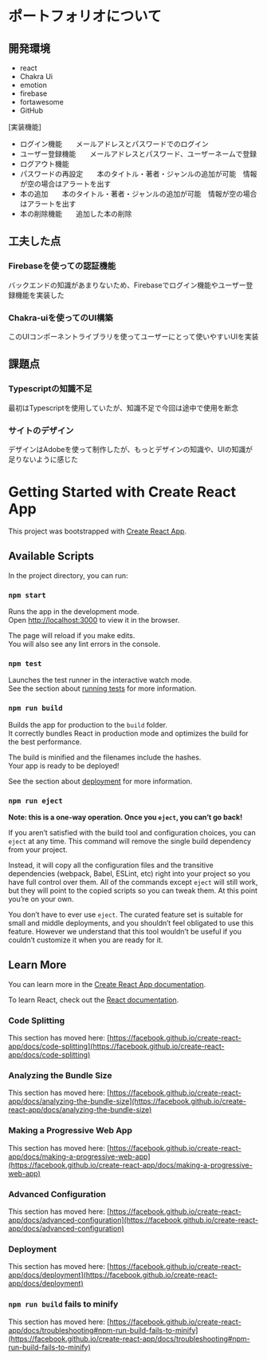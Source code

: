 # ポートフォリオについて



## 開発環境

- react
- Chakra Ui
- emotion
- firebase
- fortawesome
- GitHub

[実装機能]

- ログイン機能　　メールアドレスとパスワードでのログイン
- ユーザー登録機能　　メールアドレスとパスワード、ユーザーネームで登録
- ログアウト機能
- パスワードの再設定　　本のタイトル・著者・ジャンルの追加が可能　情報が空の場合はアラートを出す
- 本の追加　　本のタイトル・著者・ジャンルの追加が可能　情報が空の場合はアラートを出す
- 本の削除機能　　追加した本の削除


## 工夫した点

### Firebaseを使っての認証機能

バックエンドの知識があまりないため、Firebaseでログイン機能やユーザー登録機能を実装した

### Chakra-uiを使ってのUI構築

このUIコンポーネントライブラリを使ってユーザーにとって使いやすいUIを実装

## 課題点

### Typescriptの知識不足

最初はTypescriptを使用していたが、知識不足で今回は途中で使用を断念

### サイトのデザイン

デザインはAdobeを使って制作したが、もっとデザインの知識や、UIの知識が足りないように感じた



# Getting Started with Create React App

This project was bootstrapped with [Create React App](https://github.com/facebook/create-react-app).

## Available Scripts

In the project directory, you can run:

### `npm start`

Runs the app in the development mode.\
Open [http://localhost:3000](http://localhost:3000) to view it in the browser.

The page will reload if you make edits.\
You will also see any lint errors in the console.

### `npm test`

Launches the test runner in the interactive watch mode.\
See the section about [running tests](https://facebook.github.io/create-react-app/docs/running-tests) for more information.

### `npm run build`

Builds the app for production to the `build` folder.\
It correctly bundles React in production mode and optimizes the build for the best performance.

The build is minified and the filenames include the hashes.\
Your app is ready to be deployed!

See the section about [deployment](https://facebook.github.io/create-react-app/docs/deployment) for more information.

### `npm run eject`

**Note: this is a one-way operation. Once you `eject`, you can’t go back!**

If you aren’t satisfied with the build tool and configuration choices, you can `eject` at any time. This command will remove the single build dependency from your project.

Instead, it will copy all the configuration files and the transitive dependencies (webpack, Babel, ESLint, etc) right into your project so you have full control over them. All of the commands except `eject` will still work, but they will point to the copied scripts so you can tweak them. At this point you’re on your own.

You don’t have to ever use `eject`. The curated feature set is suitable for small and middle deployments, and you shouldn’t feel obligated to use this feature. However we understand that this tool wouldn’t be useful if you couldn’t customize it when you are ready for it.

## Learn More

You can learn more in the [Create React App documentation](https://facebook.github.io/create-react-app/docs/getting-started).

To learn React, check out the [React documentation](https://reactjs.org/).

### Code Splitting

This section has moved here: [https://facebook.github.io/create-react-app/docs/code-splitting](https://facebook.github.io/create-react-app/docs/code-splitting)

### Analyzing the Bundle Size

This section has moved here: [https://facebook.github.io/create-react-app/docs/analyzing-the-bundle-size](https://facebook.github.io/create-react-app/docs/analyzing-the-bundle-size)

### Making a Progressive Web App

This section has moved here: [https://facebook.github.io/create-react-app/docs/making-a-progressive-web-app](https://facebook.github.io/create-react-app/docs/making-a-progressive-web-app)

### Advanced Configuration

This section has moved here: [https://facebook.github.io/create-react-app/docs/advanced-configuration](https://facebook.github.io/create-react-app/docs/advanced-configuration)

### Deployment

This section has moved here: [https://facebook.github.io/create-react-app/docs/deployment](https://facebook.github.io/create-react-app/docs/deployment)

### `npm run build` fails to minify

This section has moved here: [https://facebook.github.io/create-react-app/docs/troubleshooting#npm-run-build-fails-to-minify](https://facebook.github.io/create-react-app/docs/troubleshooting#npm-run-build-fails-to-minify)
